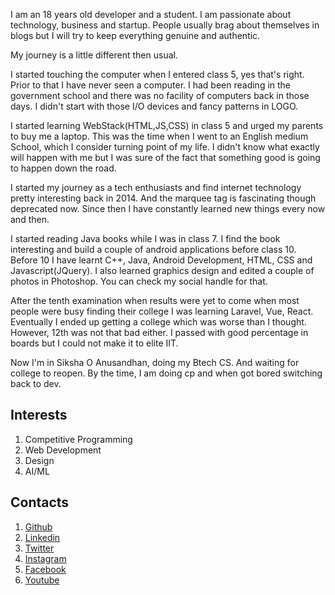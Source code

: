 I am an 18 years old developer and a student. I am passionate about technology, business and startup. People usually brag about themselves in blogs but I will try to keep everything genuine and authentic.

My journey is a little different then usual.

I started touching the computer when I entered class 5, yes that's right. Prior to that I have never seen a computer. I had been reading in the government school and there was no facility of computers back in those days. I didn't start with those I/O devices and fancy patterns in LOGO.

I started learning WebStack(HTML,JS,CSS) in class 5 and urged my parents to buy me a laptop. This was the time when I went to an English medium School, which I consider turning point of my life. I didn't know what exactly will happen with me but I was sure of the fact that something good is going to happen down the road.

I started my journey as a tech enthusiasts and find internet technology pretty interesting back in 2014. And the marquee tag is fascinating though deprecated now. Since then I have constantly learned new things every now and then.

I started reading Java books while I was in class 7. I find the book interesting and build a couple of android applications before class 10. Before 10 I have learnt C++, Java, Android Development, HTML, CSS and Javascript(JQuery). I also learned graphics design and edited a couple of photos in Photoshop. You can check my social handle for that.

After the tenth examination when results were yet to come when most people were busy finding their college I was learning Laravel, Vue, React. Eventually I ended up getting a college which was worse than I thought. However, 12th was not that bad either. I passed with good percentage in boards but I could not make it to elite IIT. 

Now I'm in Siksha O Anusandhan, doing my Btech CS. And waiting for college to reopen. By the time, I am doing cp and when got bored switching back to dev. 

## Interests
1. Competitive Programming
2. Web Development
3. Design
4. AI/ML
## Contacts

1. [Github](https://github.com/iamsahebgiri)
2. [Linkedin](https://www.linkedin.com/in/iamsahebgiri/)
3. [Twitter](https://twitter.com/iamsahebgiri)
4. [Instagram](https://instagram.com/iamsahebgiri)
5. [Facebook](https://facebook.com/iamsahebgiri)
6. [Youtube](https://www.youtube.com/channel/UC9VTm-aiiHa4uUMWAgYtcHg)
